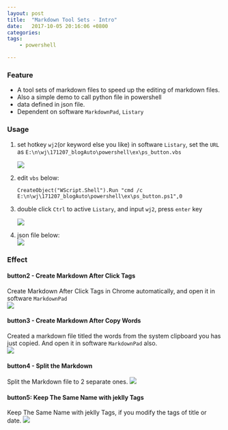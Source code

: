 ```yaml
---
layout: post
title:  "Markdown Tool Sets - Intro"
date:   2017-10-05 20:16:06 +0800
categories:  
tags: 
    - powershell

---
```


### Feature ###

* A tool sets of markdown files to speed up the editing of markdown files.
* Also a simple  demo to call python file in powershell
* data defined in json file.
* Dependent on software `MarkdownPad`, `Listary`


### Usage ###
1. set hotkey `wj2`(or keyword else you like) in software `Listary`, set the `URL` as `E:\n\wj\171207_blogAuto\powershell\ex\ps_button.vbs`

	![](https://i.imgur.com/mJsFgke.gif)

2. edit `vbs` below:
	
	```vbs
	CreateObject("WScript.Shell").Run "cmd /c E:\n\wj\171207_blogAuto\powershell\ex\ps_button.ps1",0
	```

3. double click `Ctrl` to active `Listary`, and input `wj2`, press `enter` key

	![](https://i.imgur.com/cqOFdIS.gif)

4. json file below:  
![](https://i.imgur.com/WJSQxVc.png)
### Effect ###
#### button2 - Create Markdown After Click Tags   ####
Create Markdown After Click Tags in Chrome automatically, and open it in software `MarkdownPad`  
![](https://i.imgur.com/3WIs0Kh.gif)


#### button3 - Create Markdown After Copy Words ####
Created a markdown file titled the words from the system clipboard you has just copied. And open it in software `MarkdownPad` also.  
![](https://i.imgur.com/hDhc8pm.gif)


#### button4 - Split the Markdown ####

Split the Markdown file to 2 separate ones. 
![](https://i.imgur.com/2all2TW.gif)

#### button5: Keep The Same Name with jeklly Tags ####
Keep The Same Name with jeklly Tags, if you modify the tags of title or date.
![](https://i.imgur.com/cW0g3kA.gif)


